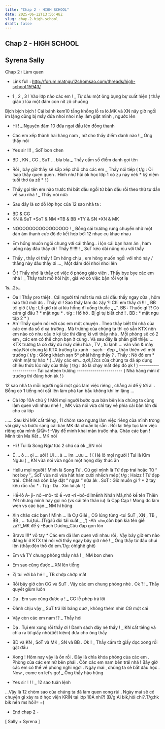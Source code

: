 ```yaml
---
title: "Chap 2 - HIGH SCHOOL"
date: 2025-06-12T13:56:48Z
slug: chap-2-high-school
draft: false
---
```


## Chap 2 - HIGH SCHOOL

## Syrena Sally

Chap 2 : Làm quen
 
 
- Link full : http://forum.matngu12chomsao.com/threads/high-school.15943/

- 1 , 2 , 3 ! Vào lớp nào các em ! _ Từ đâu một ông bụng bự xuất hiện ( thầy giáo ) lùa một đám con nít zô chuồng 
 
Bịch bịch bịch ! Cái bánh kem10 tầng khổng lồ ra lò.MK và XN nãy giờ ngồi im lặng cũng bị mấy đứa nhoi nhoi này làm giật mình , ngước lên 
 
- Hi ! _ Nguyên đám 10 đứa ngoi đầu lên đồng thanh 
 
- Các em xếp thành hai hàng nam , nữ cho thầy điểm danh nào ! _ Ông thầy nói
 
- Yes sir !!! _ SoT bon chen 
 
- BD , KN , CG , SuT … bla bla _ Thầy cầm sổ điểm danh gọi tên
- Rồi , bây giờ thầy sẽ sắp xếp chỗ cho các em _ Thầy nói tiếp
( t/g : Ôi !sao thấy quen quen . Hình như hùi ók học lớp 1 có zụ này nèk * kỷ niệm tuổi thơ ùa zề * ! ) 
 
- Thầy gọi tên em nào trước thì bắt đầu ngồi từ bàn đầu rồi theo thứ tự dần về sau nhá ! _ Thầy nói nữa
 
- Sau đây là sơ đồ lớp học của 12 sao nhà ta :
 
* BD & CG
* KN & SuT
*SoT & NM 
*TB & BB
*TY & SN
*XN & MK
- NOOOOOOOOOOOOOOOO ! _ Bỗng cái trường rung chuyển nhờ một dàn âm thanh cực độ đc kết hợp bởi 12 nhạc cụ khác nhau 
 
- Em hổng muốn ngồi chung với cái thằng.. í lộn cái bạn ham ăn , ham uống này đâu thấy ơi ! Thầy !!!!!!!! _ SuT kéo dài nũng nịu với thầy 
 
- Thầy , thầy ơi thầy ! Em hông chịu , em hông muốn ngồi với nhỏ này / thằng này đâu thầy ơi …_ Một đám dòi nhoi nhoi lên
 
- Ồ ! Thầy nhớ là thầy có việc ở phòng giáo viên . Thầy bye bye các em nhá ! _ Thầy toát mồ hôi hột , giả vờ có việc bận rồi vọt lẹ 
 
1s…2s…
 
- Oa ! Thầy pro thiệt . Cái người thì mất tiu mà cái đầu thầy ngay cửa , hôm nào thử mới đc . Thầy ơi ! Sao thầy làm đc zậy ?! Chỉ em thầy ơi !!! _ BB tới giờ
( t/g : Lố giờ rùi ai kiu hổng đi uống thuốc _ _”. BB : Thuốc gì ?! Có cảm gì đâu ? * mặt ngu * . t/g : Hớ hớ . Bị gì tự biết chớ ! . BB : * mặt ngu tập 2 * )
- Ah`!Thầy quên nói với các em một chuyện . Theo thầy biết thì nhà của các em đa số ở xa trường . Mà trường của chúng ta thì có sẵn KTX nên em nào có nhu cầu ở ký túc thì đăng kí với thầy nhá . Mỗi phòng sẽ có 2 em , các em có thể chọn bạn ở cùng . Và sau đây là phần giới thiệu ... KTX trường ta có đầy đủ máy điều hòa , TV , tủ lạnh … vân vân & mây mây.Nói chung là KTX trường ta xanh – sạch – đẹp _ thân thiện với môi trường ( t/g : Giống khách sạn 5* phải hông thầy ? . Thầy : Nó đó em * vênh mặt tự hào * )…Vậy các em…ơ,ơ!_12cs của chúng ta đã áp dụng chiêu thức lúc nãy của thầy ( t/g : đó là chạy mất dép đó ạk ! )
---------------------- Tại canteen trường ----------------------- 
( Nhà hàng mini ở trường thì đúng hơn àk ! ) 
 
12 sao nhà ta mỗi người ngồi một góc làm việc riêng , chẳng ai để ý tới ai . Bỗng có 1 tiếng nói cất lên làm phá tan bầu không khí im lặng …
 
- Cả lớp 10A chú ý ! Mời mọi người bước qua bàn bên kia chúng ta cùng làm quen với nhau nhé ! _ MK vừa nói vừa chỉ tay về phía cái bàn lớn đủ cho cả lớp 
 
……
Sau khi MK cất tiếng , 11 chòm sao ngưng làm việc riêng của mình trong vài giây và bước sang cái bàn MK đã chuẩn bị sẵn . Rồi lại tiếp tục làm việc riêng của mình @@~!
-Vậy để mình khai màn trước nhá. Chào các bạn ! Mình tên Ma Kết _ MK nói 
 
- Hi ! Tui là Song Ngư tức 2 chú cá ók _SN nói
 
- É … ô … ọi … ười ! Ui … à … im …ưu … ! ( Hé lô mọi người ! Tui là Kim Ngưu ) _ KN vừa nói vừa ngốn một họng đầy thức ăn 
 
- Hellu mọi người ! Mình là Song Tử . Cứ gọi mình là Tử đẹp trai hoặc Tử “ hot boy ’’_ SoT vừa nói vừa hất hàm cười nhếch mép( t/g : Haizz ! Tử đẹp trai . Chết mà còn bày đặt “ ngựa “ nữa àk . SoT : Giờ muốn gì ? * 2 tay kêu rắc rắc * . T/g : Dạ . Xin lui ạk ! )
 
- Hế-lô A- ji- nô –mô- tô ế -vơ -rì –bó-đi!mềnh Nhân Mã,nhỏ kế tên Thiên Yết nhưng mình hay gọi nó (vs cái tên thân iu) là Cạp Cạp ! Mong đc làm wen vs các bạn _ NM hí hửng
 
 
- Xin chào các bạn ! Mình … là Cự Giải _ CG lúng túng
-tui SuT , XN , TB , BB , … tui,tui…(T/g:lũ dòi tái xuất _ _’)
-Ah` uhm`,còn bạn kia tên giề zạ?!_MK để ý
-Bạch Dương_Cừu đáp gọn lỏn
 
- Bravo !!!* vỗ tay * Các em đã làm quen với nhau rồi . Vậy bây giờ em nào đăng kí ở KTX thì nói với thầy ngay bây giờ nhé ! _ Ông thầy từ đâu chui lên (thầy:độn thổ đó em.T/g: òh!ghê ghê)
 
- Em và TY chung phòng thầy nhá ! _ NM bon chen 
 
- Em sao cũng được _ XN lên tiếng 
 
- Zị tui với bà hé ! _ TB chớp chớp mắt
 
- Rồi bây giờ còn CG và SuT . Vậy các em chung phòng nhé . Ok ?! _ Thầy quyết giùm luôn
 
- Dạ . Em sao cũng được ạ ! _ CG lễ phép trả lời 
 
- Đành chịu vậy _ SuT trả lời bâng quơ , không thèm nhìn CG một cái 
 
- Vậy còn các em nam !? _ Thầy hỏi
 
- Dạ . Tụi em xong rồi thầy ơi ! Danh sách đây nè thầy ! _ KN cất tiếng và chìa ra tờ giấy nhỏ(tiết kiệm) đưa cho ông thầy 
 
- BD và KN , SoT và MK , SN và BB . Ok ! _ Thầy cầm tờ giấy đọc xong rồi gật đầu
 
- Xong ! Hôm nay vậy là ổn rồi . Đây là chìa khóa phòng của các em . Phòng của các em nữ bên phải . Còn các em nam bên trái nhá ! Bây giờ các em có thể về phòng nghỉ ngơi . Ngày mai , chúng ta sẽ bắt đầu học . Now , come on let’s go! _ Ông thầy hào hứng
- Yes sir ! ! ! _ 12 sao tuân lệnh 
 
…Vậy là 12 chòm sao của chúng ta đã làm quen xong rùi . Ngày mai sẽ có chuyện gì xảy ra ở học viện KRIN tại lớp 10A nhỉ?! (Đ/g:Ai bik,hỏi chi?.T/g:hk bik nên ms hỏi!= =)
 
- End chap 2 -
 
[ Sally + Syrena ]